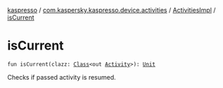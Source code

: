 [kaspresso](../../index.md) / [com.kaspersky.kaspresso.device.activities](../index.md) / [ActivitiesImpl](index.md) / [isCurrent](./is-current.md)

# isCurrent

`fun isCurrent(clazz: `[`Class`](https://docs.oracle.com/javase/6/docs/api/java/lang/Class.html)`<out `[`Activity`](https://developer.android.com/reference/android/app/Activity.html)`>): `[`Unit`](https://kotlinlang.org/api/latest/jvm/stdlib/kotlin/-unit/index.html)

Checks if passed activity is resumed.

